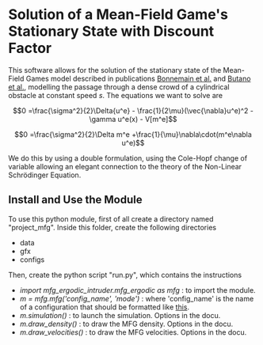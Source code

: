 # Solution of a Mean-Field Game's Stationary State with Discount Factor
This software allows for the solution of the stationary state of the Mean-Field Games model described in publications [Bonnemain et al.](https://arxiv.org/abs/2201.08592) and [Butano et al.](https://arxiv.org/abs/2302.08945), modelling the passage through a dense crowd of a cylindrical obstacle at constant speed $s$. The equations we want to solve are 

$$0 =\frac{\sigma^2}{2}\Delta{u^e} - \frac{1}{2\mu}(\vec{\nabla}u^e)^2  - \gamma u^e(x) - V[m^e]$$

$$0 =\frac{\sigma^2}{2}\Delta m^e  +\frac{1}{\mu}\nabla\cdot(m^e\nabla u^e)$$

We do this by using a double formulation, using the Cole-Hopf change of variable allowing an elegant connection to the theory of the Non-Linear Schrödinger Equation. 

## Install and Use the Module

To use this python module, first of all create a directory named "project_mfg". Inside this folder, create the following directories
- data
- gfx
- configs

Then, create the python script "run.py", which contains the instructions
- *import mfg_ergodic_intruder.mfg_ergodic as mfg* : to import the module. 
- *m = mfg.mfg('config_name', 'mode')* : where 'config_name' is the name of a configuration that should be formatted like [this](https://github.com/user-attachments/files/16283880/empty_config.json). 
- *m.simulation()* : to launch the simulation. Options in the docu. 
- *m.draw_density()* : to draw the MFG density. Options in the docu. 
- *m.draw_velocities()* : to draw the MFG velocities. Options in the docu. 
